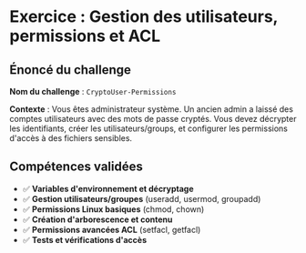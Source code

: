 # Exercice : Gestion des utilisateurs, permissions et ACL

## Énoncé du challenge

**Nom du challenge** : `CryptoUser-Permissions`

**Contexte** : Vous êtes administrateur système. Un ancien admin a laissé des comptes utilisateurs avec des mots de passe cryptés. Vous devez décrypter les identifiants, créer les utilisateurs/groups, et configurer les permissions d'accès à des fichiers sensibles.

## Compétences validées

- ✅ **Variables d'environnement et décryptage**
- ✅ **Gestion utilisateurs/groupes** (useradd, usermod, groupadd)
- ✅ **Permissions Linux basiques** (chmod, chown)
- ✅ **Création d'arborescence et contenu**
- ✅ **Permissions avancées ACL** (setfacl, getfacl)
- ✅ **Tests et vérifications d'accès**
